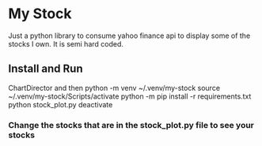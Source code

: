 # My Stock
Just a python library to consume yahoo finance api to display some of the stocks I own. It is semi hard coded.

## Install and Run
ChartDirector and then
python -m venv ~/.venv/my-stock
source ~/.venv/my-stock/Scripts/activate
python -m pip install -r requirements.txt
python stock_plot.py
deactivate


### Change the stocks that are in the stock_plot.py file to see your stocks